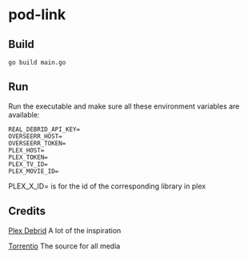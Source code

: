 # pod-link
## Build
`go build main.go`

## Run
Run the executable and make sure all these environment variables are available:
```
REAL_DEBRID_API_KEY=
OVERSEERR_HOST=
OVERSEERR_TOKEN=
PLEX_HOST=
PLEX_TOKEN=
PLEX_TV_ID=
PLEX_MOVIE_ID=
```
PLEX_X_ID= is for the id of the corresponding library in plex

## Credits
[Plex Debrid](https://github.com/itsToggle/plex_debrid/) A lot of the inspiration

[Torrentio](https://github.com/TheBeastLT/torrentio-scraper) The source for all media
